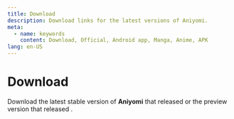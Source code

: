 ```yaml
---
title: Download
description: Download links for the latest versions of Aniyomi.
meta:
  - name: keywords
    content: Download, Official, Android app, Manga, Anime, APK
lang: en-US
---
```


# Download
Download the latest stable version of **Aniyomi** that released <ReleaseDate stable /> or the preview version that released <ReleaseDate preview />.

<DownloadButtons />

<WhatsNew />
